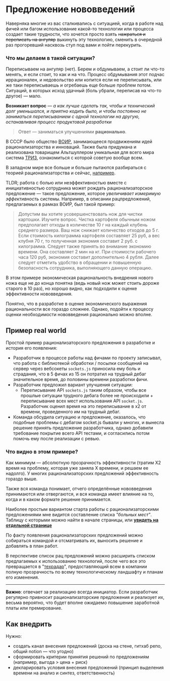 # Предложение нововведений

Наверняка многие из вас сталкивались с ситуацией, когда в работе над фичей или багом использование какой-то технологии или процесса создает такие трудности, что хочется просто взять ~~нажраться и переписать на ангуляр~~ выкинуть эту технологию, сменить в очередной раз прогоревший насквозь стул под вами и пойти перекурить.

### Что мы делаем в такой ситуации?

Переписываем на ангуляр (нет). Берем и обдумываем, а стоит ли что-то менять, и если стоит, то как и на что. Процесс обдумывания этот подчас иррационален, и недовольство или копится если не переписывать, или же таки переписываешь и огребаешь еще больше проблем потом. Ситуаций, в которых исход удачный (боль убрали, переписав на что-то другое) — мало.

**Возникает вопрос** — *а как лучше сделать так, чтобы и технический долг уменьшался, и приятно кодить было, и чтобы постоянно не заниматься переписыванием с одной технологии на другую, останавливая процесс продуктовой разработки*

> Ответ — заниматься улучшениями **рационально**.

В СССР было общество [ВОИР](https://ru.wikipedia.org/wiki/Всесоюзное_общество_изобретателей_и_рационализаторов), занимающееся продвижениям идей рационализаторства и инноваций. Также была придумана и реализована товарищем Альтшуллером уникальная для всего мира система [ТРИЗ](https://ru.wikipedia.org/wiki/Теория_решения_изобретательских_задач), ознакомиться с которой советую вообще всем.

В западном мире все больше и больше пытаются разбираться с теорией рационализаторства и сейчас, [например](http://boringtechnology.club).

TLDR; работа с болью или неэффективностью вместе с инициативностью сотрудника может рождать рационализаторское предложение — такое предложение, которое *увеличивает измеримую эффективность* системы. Например, в описании рацпредложений, предлагаемых в рамках ВОИР, был такой пример:

> Допустим вы хотите усовершенствовать нож для чистки картошки. Изучите вопрос. Чистка картофеля обычным ножом предполагает отходы в количестве 10 г на каждый клубень среднего размера. Ваш нож снижает количество отходов до 5 г. Если стоимость килограмма картофеля составляет 25 руб, а вес клубня 70 г, то полученная экономия составит 2 руб. с килограмма. Следует также принять во внимание экономию времени. Она составляет 2 мин на кг. При стоимости рабочего часа 120 руб, экономия составит дополнительно 4 рубля. Далее следует отметить удобство в обращении и повышенную безопасность сотрудника, выполняющего данную операцию.

В этом примере экономическая рациональность внедрения нового ножа еще не до конца понятна (ведь новый нож может стоить дороже старого в 10 раз), но хорошо видно, как подходили к оценке эффективности нововведения.

Понятно, что в разработке в оценке экономического выражения рациональности все гораздо сложнее. Однако, подойти к процессу оценки необходимости нововведения рационально можно вполне.

## Пример real world

Простой пример рационализаторского предложения в разработке и история его появления:

- Разработчик в процессе работы над фичами по проекту записывал, что работа с библиотекой обработки / посылки сообщений на сервер через вебсокеты `sockets.js` приносила ему боль и страдания, что в 5 фичах из 15 он потратил на трудный дебаг значительное время, до половины времени разработки фичи.
- Разработчик предложил вариант улучшения ситуации:
    - Переписывание API `sockets.js` таким образом, чтобы все прошлые ситуации трудного дебага более не происходили + переписывание всех мест использования API `socket.js`. Разработчик оценил время на это переписывание в x2 от времени, проведенного им на трудный дебаг.
- Команда обсудила ситуацию и предложение, оказалось, что подобные проблемы с дебагом socket.js бывали у многих, и вынесла решение принять предложение разработчика, однако добавили требование покрытие всего API тестами, и согласились потом помочь ему после реализации с ревью.

### Что видно в этом примере?

Как минимум — абсолютную прозрачность эффективности (тратим Х2 время на проблему, которая уже заняла Х времени, и решаем ее надолго). У многих рационализаторских предложений эффективность гораздо выше.

Также вся команда понимает, отчего определённые нововведения принимаются или отвергаются, и вся команда имеет влияние на то, когда и в каком формате решение принимается.

Наиболее простым вариантом старта работы с рационализаторскими предложениями мне видится составление списка *"больных мест"*.  Таблицу с которыми можно найти в начале страницы, или [**увидеть на отдельной странице**](https://www.notion.so/82e722f12cfa4a37b8c7c9a292fb7064?v=b0829bd92f3b4e0f908e3757d001da5c)

По факту появления рационализаторских предложений можно собираться командой и отсматривать их, выносить решение и добавлять в план работ.

В перспективе список рац предложений можно расширить списком предлагаемых к использованию технологий, после чего все это превращается в "[техрадар](https://habr.com/ru/company/lamoda/blog/428411/)", предоставляющий всем в компании полную прозрачность по всему технологическому ландшафту и планам его изменения.

---

**Важно**: отвечает за реализацию всегда инициатор. Если разработчик регулярно привносит рационализаторские предложения и реализует их, весьма вероятно, что будет вполне ожидаемо повышение заработной платы или премирование.

## Как внедрить

Нужно:
- создать канал внесения предложений (доска на стене, гитхаб репо, общий notion — что угодно)
- сформировать критерии принятия решений по предложениям (например, выгода > цена + риск)
- декларировать условия внесения предложений (принцип выделения времени на анализ и синтез, ответственность)
